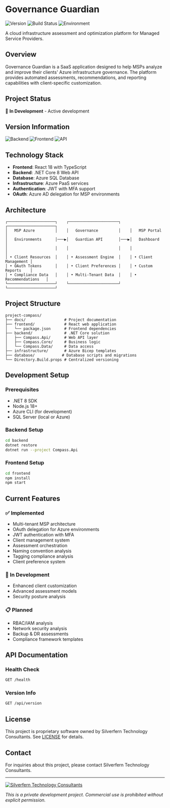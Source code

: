 # Governance Guardian

![Version](https://img.shields.io/github/v/release/Silverfern-Technology-Consultants/project-compass?include_prereleases&label=Version&color=gold&style=for-the-badge)
![Build Status](https://img.shields.io/badge/Build-Passing-brightgreen?style=for-the-badge)
![Environment](https://img.shields.io/badge/Environment-Development-orange?style=for-the-badge)

A cloud infrastructure assessment and optimization platform for Managed Service Providers.

## Overview

Governance Guardian is a SaaS application designed to help MSPs analyze and improve their clients' Azure infrastructure governance. The platform provides automated assessments, recommendations, and reporting capabilities with client-specific customization.

## Project Status

🚧 **In Development** - Active development

## Version Information

![Backend](https://img.shields.io/badge/Backend-v2.2.0-blue?style=flat-square&logo=dotnet)
![Frontend](https://img.shields.io/badge/Frontend-v1.0.0-blue?style=flat-square&logo=react)
![API](https://img.shields.io/badge/API-Live-green?style=flat-square)

## Technology Stack

- **Frontend**: React 18 with TypeScript
- **Backend**: .NET Core 8 Web API
- **Database**: Azure SQL Database
- **Infrastructure**: Azure PaaS services
- **Authentication**: JWT with MFA support
- **OAuth**: Azure AD delegation for MSP environments

## Architecture

```
┌─────────────────────┐    ┌──────────────────────┐    ┌─────────────────────┐
│   MSP Azure         │    │   Governance         │    │   MSP Portal        │
│   Environments      │───▶│   Guardian API       │───▶│   Dashboard         │
│                     │    │                      │    │                     │
│ • Client Resources  │    │ • Assessment Engine  │    │ • Client Management │
│ • OAuth Tokens      │    │ • Client Preferences │    │ • Custom Reports    │
│ • Compliance Data   │    │ • Multi-Tenant Data  │    │ • Recommendations   │
└─────────────────────┘    └──────────────────────┘    └─────────────────────┘
```

## Project Structure
```
project-compass/
├── docs/                 # Project documentation
├── frontend/             # React web application
│   └── package.json      # Frontend dependencies
├── backend/              # .NET Core solution
│   ├── Compass.Api/      # Web API layer
│   ├── Compass.Core/     # Business logic
│   └── Compass.Data/     # Data access
├── infrastructure/       # Azure Bicep templates
├── database/            # Database scripts and migrations
└── Directory.Build.props # Centralized versioning
```

## Development Setup

### Prerequisites
- .NET 8 SDK
- Node.js 18+
- Azure CLI (for development)
- SQL Server (local or Azure)

### Backend Setup
```bash
cd backend
dotnet restore
dotnet run --project Compass.Api
```

### Frontend Setup
```bash
cd frontend
npm install
npm start
```

## Current Features

### ✅ Implemented
- Multi-tenant MSP architecture
- OAuth delegation for Azure environments
- JWT authentication with MFA
- Client management system
- Assessment orchestration
- Naming convention analysis
- Tagging compliance analysis
- Client preference system

### 🚧 In Development
- Enhanced client customization
- Advanced assessment models
- Security posture analysis

### 📋 Planned
- RBAC/IAM analysis
- Network security analysis
- Backup & DR assessments
- Compliance framework templates

## API Documentation

### Health Check
```bash
GET /health
```

### Version Info
```bash
GET /api/version
```

## License

This project is proprietary software owned by Silverfern Technology Consultants. See [LICENSE](LICENSE) for details.

## Contact

For inquiries about this project, please contact Silverfern Technology Consultants.

---

[![Silverfern Technology Consultants](https://img.shields.io/badge/Built%20by-Silverfern%20Technology%20Consultants-gold?style=for-the-badge)](https://fernworks.io)

*This is a private development project. Commercial use is prohibited without explicit permission.*
